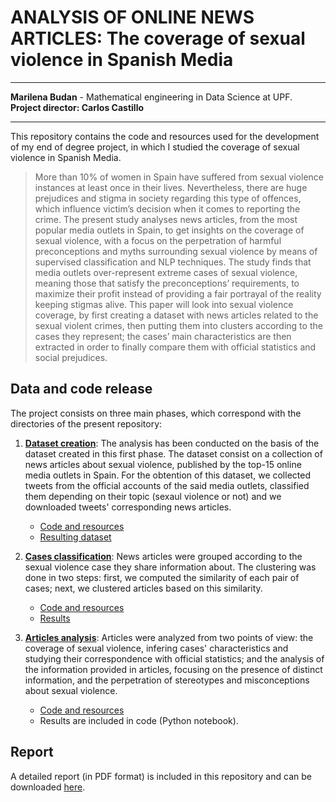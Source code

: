 # ANALYSIS OF ONLINE NEWS ARTICLES: The coverage of sexual violence in Spanish Media

---

**Marilena Budan** - Mathematical engineering in Data Science at UPF. <br>
**Project director: Carlos Castillo**

---

This repository contains the code and resources used for the development of my end of degree project, in which I studied the coverage of sexual violence in Spanish Media.

>More than 10% of women in Spain have suffered from sexual violence instances at least once in their lives. Nevertheless, there are huge prejudices and stigma in society regarding this type of offences, which influence victim’s decision when it comes to reporting the crime. The present study analyses news articles, from the most popular media outlets in Spain, to get insights on the coverage of sexual violence, with a focus on the perpetration of harmful preconceptions and myths surrounding sexual violence by means of supervised classification and NLP techniques. The study finds that media outlets over-represent extreme cases of sexual violence, meaning those that satisfy the preconceptions’ requirements, to maximize their profit instead of providing a fair portrayal of the reality keeping stigmas alive. This paper will look into sexual violence coverage, by first creating a dataset with news articles related to the sexual violent crimes, then putting them into clusters according to the cases they represent; the cases’ main characteristics are then extracted in order to finally compare them with official statistics and social prejudices.


## Data and code release
The project consists on three main phases, which correspond with the directories of the present repository: 
1. **[Dataset creation](https://github.com/marilenabudan/spanish_media_coverage_sexual_violence/tree/main/dataset_creation)**: The analysis has been conducted on the basis of the dataset created in this first phase. The dataset consist on a collection of news articles about sexual violence, published by the top-15 online media outlets in Spain. For the obtention of this dataset, we collected tweets from the official accounts of the said media outlets, classified them depending on their topic (sexaul violence or not) and we downloaded tweets' corresponding news articles.<br>
   * [Code and resources](https://github.com/marilenabudan/spanish_media_coverage_sexual_violence/tree/main/dataset_creation) 
   * [Resulting dataset](https://github.com/marilenabudan/spanish_media_coverage_sexual_violence/tree/main/data)


2. **[Cases classification](https://github.com/marilenabudan/spanish_media_coverage_sexual_violence/tree/main/cases_classification)**: News articles were grouped according to the sexual violence case they share information about. The clustering was done in two steps: first, we computed the similarity of each pair of cases; next, we clustered articles based on this similarity. 
   * [Code and resources](https://github.com/marilenabudan/spanish_media_coverage_sexual_violence/tree/main/cases_classification)
   * [Results](https://github.com/marilenabudan/spanish_media_coverage_sexual_violence/tree/main/data)


3. **[Articles analysis](https://github.com/marilenabudan/spanish_media_coverage_sexual_violence/tree/main/articles_analysis)**: Articles were analyzed from two points of view: the coverage of sexual violence, infering cases' characteristics and studying their correspondence with official statistics; and the analysis of the information provided in articles, focusing on the presence of distinct information, and the perpetration of stereotypes and misconceptions about sexual violence.
   * [Code and resources](https://github.com/marilenabudan/spanish_media_coverage_sexual_violence/tree/main/articles_analysis)
   * Results are included in code (Python notebook). 
   


## Report 
A detailed report (in PDF format) is included in this repository and can be downloaded [here](https://github.com/marilenabudan/spanish_media_coverage_sexual_violence/blob/main/report.pdf).

